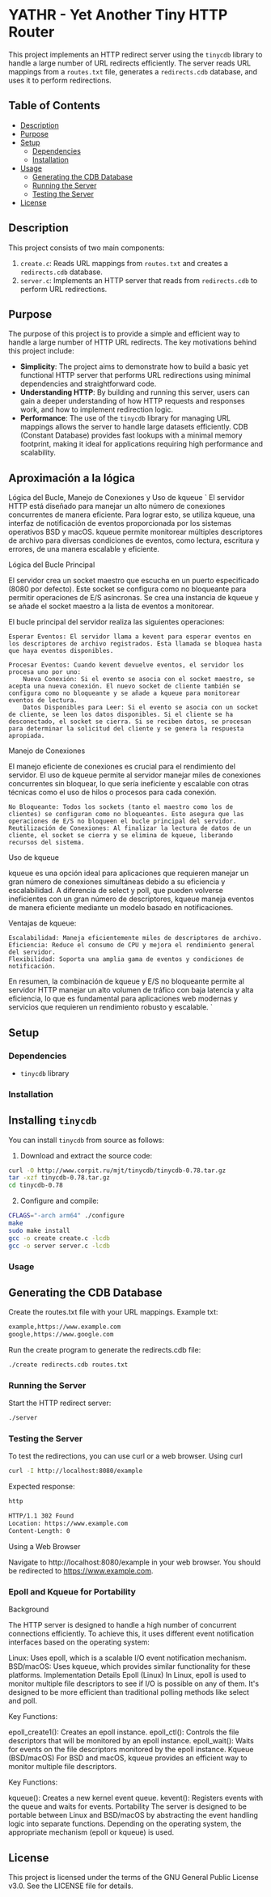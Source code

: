 # YATHR - Yet Another Tiny HTTP Router

This project implements an HTTP redirect server using the `tinycdb` library to handle a large number of URL redirects efficiently. The server reads URL mappings from a `routes.txt` file, generates a `redirects.cdb` database, and uses it to perform redirections.

## Table of Contents

- [Description](#description)
- [Purpose](#purpose)
- [Setup](#setup)
  - [Dependencies](#dependencies)
  - [Installation](#installation)
- [Usage](#usage)
  - [Generating the CDB Database](#generating-the-cdb-database)
  - [Running the Server](#running-the-server)
  - [Testing the Server](#testing-the-server)
- [License](#license)

## Description

This project consists of two main components:

1. `create.c`: Reads URL mappings from `routes.txt` and creates a `redirects.cdb` database.
2. `server.c`: Implements an HTTP server that reads from `redirects.cdb` to perform URL redirections.

## Purpose

The purpose of this project is to provide a simple and efficient way to handle a large number of HTTP URL redirects. The key motivations behind this project include:

- **Simplicity**: The project aims to demonstrate how to build a basic yet functional HTTP server that performs URL redirections using minimal dependencies and straightforward code.
- **Understanding HTTP**: By building and running this server, users can gain a deeper understanding of how HTTP requests and responses work, and how to implement redirection logic.
- **Performance**: The use of the `tinycdb` library for managing URL mappings allows the server to handle large datasets efficiently. CDB (Constant Database) provides fast lookups with a minimal memory footprint, making it ideal for applications requiring high performance and scalability.

## Aproximación a la lógica

Lógica del Bucle, Manejo de Conexiones y Uso de kqueue
`
El servidor HTTP está diseñado para manejar un alto número de conexiones concurrentes de manera eficiente. Para lograr esto, se utiliza kqueue, una interfaz de notificación de eventos proporcionada por los sistemas operativos BSD y macOS. kqueue permite monitorear múltiples descriptores de archivo para diversas condiciones de eventos, como lectura, escritura y errores, de una manera escalable y eficiente.

Lógica del Bucle Principal

El servidor crea un socket maestro que escucha en un puerto especificado (8080 por defecto). Este socket se configura como no bloqueante para permitir operaciones de E/S asíncronas. Se crea una instancia de kqueue y se añade el socket maestro a la lista de eventos a monitorear.

El bucle principal del servidor realiza las siguientes operaciones:

    Esperar Eventos: El servidor llama a kevent para esperar eventos en los descriptores de archivo registrados. Esta llamada se bloquea hasta que haya eventos disponibles.

    Procesar Eventos: Cuando kevent devuelve eventos, el servidor los procesa uno por uno:
        Nueva Conexión: Si el evento se asocia con el socket maestro, se acepta una nueva conexión. El nuevo socket de cliente también se configura como no bloqueante y se añade a kqueue para monitorear eventos de lectura.
        Datos Disponibles para Leer: Si el evento se asocia con un socket de cliente, se leen los datos disponibles. Si el cliente se ha desconectado, el socket se cierra. Si se reciben datos, se procesan para determinar la solicitud del cliente y se genera la respuesta apropiada.

Manejo de Conexiones

El manejo eficiente de conexiones es crucial para el rendimiento del servidor. El uso de kqueue permite al servidor manejar miles de conexiones concurrentes sin bloquear, lo que sería ineficiente y escalable con otras técnicas como el uso de hilos o procesos para cada conexión.

    No Bloqueante: Todos los sockets (tanto el maestro como los de clientes) se configuran como no bloqueantes. Esto asegura que las operaciones de E/S no bloqueen el bucle principal del servidor.
    Reutilización de Conexiones: Al finalizar la lectura de datos de un cliente, el socket se cierra y se elimina de kqueue, liberando recursos del sistema.

Uso de kqueue

kqueue es una opción ideal para aplicaciones que requieren manejar un gran número de conexiones simultáneas debido a su eficiencia y escalabilidad. A diferencia de select y poll, que pueden volverse ineficientes con un gran número de descriptores, kqueue maneja eventos de manera eficiente mediante un modelo basado en notificaciones.

Ventajas de kqueue:

    Escalabilidad: Maneja eficientemente miles de descriptores de archivo.
    Eficiencia: Reduce el consumo de CPU y mejora el rendimiento general del servidor.
    Flexibilidad: Soporta una amplia gama de eventos y condiciones de notificación.

En resumen, la combinación de kqueue y E/S no bloqueante permite al servidor HTTP manejar un alto volumen de tráfico con baja latencia y alta eficiencia, lo que es fundamental para aplicaciones web modernas y servicios que requieren un rendimiento robusto y escalable.
`

## Setup

### Dependencies

- `tinycdb` library

### Installation

## Installing `tinycdb`

You can install `tinycdb` from source as follows:

1. Download and extract the source code:

```sh
curl -O http://www.corpit.ru/mjt/tinycdb/tinycdb-0.78.tar.gz
tar -xzf tinycdb-0.78.tar.gz
cd tinycdb-0.78
```

2. Configure and compile:

```sh
CFLAGS="-arch arm64" ./configure
make
sudo make install
gcc -o create create.c -lcdb
gcc -o server server.c -lcdb
```

### Usage

## Generating the CDB Database

Create the routes.txt file with your URL mappings. Example txt:

```sh
example,https://www.example.com
google,https://www.google.com
```

Run the create program to generate the redirects.cdb file:

```sh
./create redirects.cdb routes.txt
```

### Running the Server

Start the HTTP redirect server:

```sh
./server
```

### Testing the Server

To test the redirections, you can use curl or a web browser.
Using curl

```sh
curl -I http://localhost:8080/example
```

Expected response:

```sh
http

HTTP/1.1 302 Found
Location: https://www.example.com
Content-Length: 0
```

Using a Web Browser

Navigate to http://localhost:8080/example in your web browser. You should be redirected to https://www.example.com.

### Epoll and Kqueue for Portability

Background

The HTTP server is designed to handle a high number of concurrent connections efficiently. To achieve this, it uses different event notification interfaces based on the operating system:

Linux: Uses epoll, which is a scalable I/O event notification mechanism.
BSD/macOS: Uses kqueue, which provides similar functionality for these platforms.
Implementation Details
Epoll (Linux)
In Linux, epoll is used to monitor multiple file descriptors to see if I/O is possible on any of them. It's designed to be more efficient than traditional polling methods like select and poll.

Key Functions:

epoll_create1(): Creates an epoll instance.
epoll_ctl(): Controls the file descriptors that will be monitored by an epoll instance.
epoll_wait(): Waits for events on the file descriptors monitored by the epoll instance.
Kqueue (BSD/macOS)
For BSD and macOS, kqueue provides an efficient way to monitor multiple file descriptors.

Key Functions:

kqueue(): Creates a new kernel event queue.
kevent(): Registers events with the queue and waits for events.
Portability
The server is designed to be portable between Linux and BSD/macOS by abstracting the event handling logic into separate functions. Depending on the operating system, the appropriate mechanism (epoll or kqueue) is used.

## License

This project is licensed under the terms of the GNU General Public License v3.0. See the LICENSE file for details.


